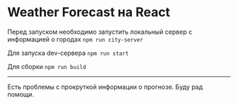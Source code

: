 # Weather Forecast на React

Перед запуском необходимо запустить локальный сервер с информацией о городах `npm run city-server`

Для запуска dev-сервера `npm run start`

Для сборки `npm run build`

<hr />
Есть проблемы с прокруткой информации о прогнозе. Буду рад помощи.